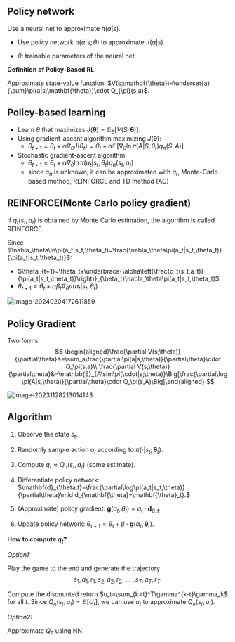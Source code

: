 ## Policy network 

Use a neural net to approximate $π(a|s)$.

- Use policy network $π(a|s;θ)$ to approximate $π (a|s)$ .

- $θ$: trainable parameters of the neural net.

**Definition of Policy-Based RL:** 

Approximate state-value function: $V(s;\mathbf{\theta})=\underset{a}{\sum}\pi(a|s;\mathbf{\theta})\cdot Q_{\pi}(s,a)$.

## Policy-based learning

- Learn $θ$ that maximizes $J(\mathbf{\theta})=\mathbb{E}_{S}[V(S;\mathbf{\theta})]$.
- Using gradient-ascent algorithm maximizing $J(\mathbf{\theta})$: 
  - $\theta_{t+1}=\theta_t+\alpha\nabla_\theta J(\theta_t)  =\theta_t+\alpha\mathbb{E}\left[\nabla_\theta\ln\pi(A|S,\theta_t)q_\pi(S,A)\right]$
- Stochastic gradient-ascent algorithm:
  - $\theta_{t+1}=\theta_t+\alpha\nabla_\theta\ln\pi(a_t|s_t,\theta_t)q_\pi(s_t,a_t)$
  - since $q_\pi$ is unknown, it can be approximated with $q_t$, Monte-Carlo based method, REINFORCE and TD method (AC)


## REINFORCE(Monte Carlo policy gradient)

If $q_t(s_t, a_t)$ is obtained by Monte Carlo estimation, the algorithm is called REINFORCE.

Since $\nabla_\theta\ln\pi(a_t|s_t,\theta_t)=\frac{\nabla_\theta\pi(a_t|s_t,\theta_t)}{\pi(a_t|s_t,\theta_t)}$: 

- $\theta_{t+1}=\theta_t+\underbrace{\alpha\left(\frac{q_t(s_t,a_t)}{\pi(a_t|s_t,\theta_t)}\right)}_{\beta_t}\nabla_\theta\pi(a_t|s_t,\theta_t)$
- $\theta_{t+1}=\theta_t+\alpha\beta_t\nabla_\theta\pi(a_t|s_t,\theta_t)$

![image-20240204172611859](.static/image-20240204172611859.png)











## Policy Gradient

Two forms: 
$$
\begin{aligned}\frac{\partial V(s;\theta)}{\partial\theta}&=\sum_a\frac{\partial\pi(a|s;\theta)}{\partial\theta}\cdot Q_\pi(s,a)\\
\frac{\partial V(s;\theta)}{\partial\theta}&=\mathbb{E}_{A\sim\pi(\cdot|s;\theta)}\Big[\frac{\partial\log\pi(A|s,\theta)}{\partial\theta}\cdot Q_\pi(s,A)\Big]\end{aligned}
$$

![image-20231128213014143](.static/image-20231128213014143.png)

## Algorithm

1. Observe the state $s_t.$ 

2. Randomly sample action ${a_t}$ according to $\pi(\cdot|s_t;\mathbf{\theta}_t).$

3. Compute $q_t\approx Q_\pi(s_t,a_t)$ (some estimate).

4. Differentiate policy network: $\mathbf{d}_{\theta,t}=\frac{\partial\log\pi(a_t|s_t,\theta)}{\partial\theta}\mid d_{\mathbf{\theta}=\mathbf{\theta}_t}.$

5. (Approximate) policy gradient: $\mathbf{g}(a_t,\theta_t)=q_t\cdot\mathbf{d}_{\theta,t}.$

6. Update policy network: $\theta_{t+1}=\theta_t+\beta\cdot\mathbf{g}(\alpha_t,\mathbf{\theta}_t).$

**How to  compute $q_t$?**

*Option1:*

Play the game to the end and generate the trajectory:
$$
s_1,{a_1},r_1,s_2,{a_2},r_2,\ ...\ ,s_T,{a_T},r_T.
$$

Compute the discounted return $u_t=\sum_{k=t}^T\gamma^{k-t}\gamma_k$ for all $t.$ Since $Q_\pi(s_t,{a_t})=\mathbb{E}[U_t]$, we can use $u_t$ to approximate $Q_\pi(s_t,{a_t}).$

*Option2:*

Approximate $Q_\pi$ using NN.
